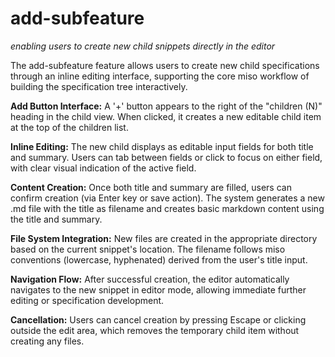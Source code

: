 # add-subfeature
*enabling users to create new child snippets directly in the editor*

The add-subfeature feature allows users to create new child specifications through an inline editing interface, supporting the core miso workflow of building the specification tree interactively.

**Add Button Interface:**
A '+' button appears to the right of the "children (N)" heading in the child view. When clicked, it creates a new editable child item at the top of the children list.

**Inline Editing:**
The new child displays as editable input fields for both title and summary. Users can tab between fields or click to focus on either field, with clear visual indication of the active field.

**Content Creation:**
Once both title and summary are filled, users can confirm creation (via Enter key or save action). The system generates a new .md file with the title as filename and creates basic markdown content using the title and summary.

**File System Integration:**
New files are created in the appropriate directory based on the current snippet's location. The filename follows miso conventions (lowercase, hyphenated) derived from the user's title input.

**Navigation Flow:**
After successful creation, the editor automatically navigates to the new snippet in editor mode, allowing immediate further editing or specification development.

**Cancellation:**
Users can cancel creation by pressing Escape or clicking outside the edit area, which removes the temporary child item without creating any files.